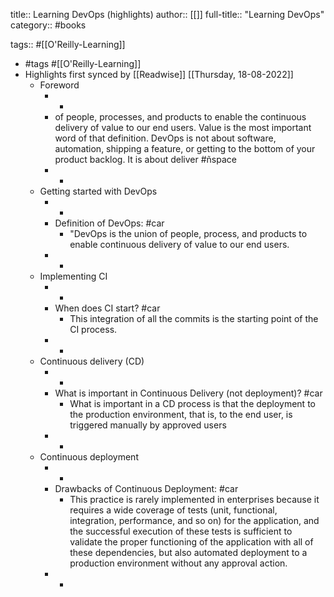 title:: Learning DevOps (highlights)
author:: [[]]
full-title:: "Learning DevOps"
category:: #books

tags:: #[[O'Reilly-Learning]]

- #tags #[[O'Reilly-Learning]]
- Highlights first synced by [[Readwise]] [[Thursday, 18-08-2022]]
	- Foreword
		- -
		- of people, processes, and products to enable the continuous delivery of value to our end users. Value is the most important word of that definition. DevOps is not about software, automation, shipping a feature, or getting to the bottom of your product backlog. It is about deliver #ñspace
		- -
	- Getting started with DevOps
		- -
		- Definition of DevOps: #car
			- "DevOps is the union of people, process, and products to enable continuous delivery of value to our end users.
		- -
	- Implementing CI
		- -
		- When does CI start? #car
			- This integration of all the commits is the starting point of the CI process.
		- -
	- Continuous delivery (CD)
		- -
		- What is important in Continuous Delivery (not deployment)? #car
			- What is important in a CD process is that the deployment to the production environment, that is, to the end user, is triggered manually by approved users
		- -
	- Continuous deployment
		- -
		- Drawbacks of Continuous Deployment: #car
			- This practice is rarely implemented in enterprises because it requires a wide coverage of tests (unit, functional, integration, performance, and so on) for the application, and the successful execution of these tests is sufficient to validate the proper functioning of the application with all of these dependencies, but also automated deployment to a production environment without any approval action.
		- -